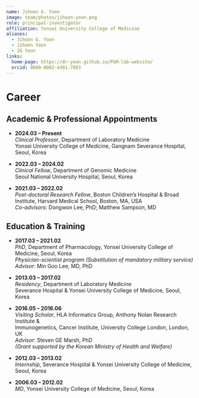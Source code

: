 ```yaml
---
name: Jihoon G. Yoon
image: team/photos/jihoon-yoon.png
role: principal-investigator
affiliation: Yonsei University College of Medicine
aliases:
  - Jihoon G. Yoon
  - Jihoon Yoon
  - JG Yoon
links:
  home-page: https://dr-yoon.github.io/PGM-lab-website/
  orcid: 0000-0002-4401-7803
---
```


# Career

## Academic & Professional Appointments
- **2024.03 – Present**  
  *Clinical Professor*, Department of Laboratory Medicine  
  Yonsei University College of Medicine, Gangnam Severance Hospital, Seoul, Korea  

- **2022.03 – 2024.02**  
  *Clinical Fellow*, Department of Genomic Medicine  
  Seoul National University Hospital, Seoul, Korea  

- **2021.03 – 2022.02**  
  *Post-doctoral Research Fellow*, Boston Children’s Hospital & Broad Institute, Harvard Medical School, Boston, MA, USA  
  *Co-advisors*: Dongwon Lee, PhD; Matthew Sampson, MD  

## Education & Training
- **2017.03 – 2021.02**  
  *PhD*, Department of Pharmacology, Yonsei University College of Medicine, Seoul, Korea  
  *Physician-scientist program (Substitution of mandatory military service)*  
  *Advisor*: Min Goo Lee, MD, PhD  

- **2013.03 – 2017.02**  
  *Residency*, Department of Laboratory Medicine  
  Severance Hospital & Yonsei University College of Medicine, Seoul, Korea  

- **2016.05 – 2016.06**  
  *Visiting Scholar*, HLA Informatics Group, Anthony Nolan Research Institute &  
  Immunogenetics, Cancer Institute, University College London, London, UK  
  *Advisor*: Steven GE Marsh, PhD  
  *(Grant supported by the Korean Ministry of Health and Welfare)*  

- **2012.03 – 2013.02**  
  *Internship*, Severance Hospital & Yonsei University College of Medicine, Seoul, Korea  

- **2006.03 – 2012.02**  
  *MD*, Yonsei University College of Medicine, Seoul, Korea  
